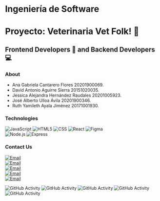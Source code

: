 # Ingeniería de Software
<h1> Proyecto: Veterinaria Vet Folk!   🚀</h1>

<h2>Frontend Developers 📱 and Backend Developers 💻</h2>

### About 
- Ana Gabriela Cantarero Flores 20201900069.
- David Antonio Aguirre Sierra 20151020035.
- Jessica Alejandra Hernández Raudales 20201005923.
- José Alberto Ulloa Ávila 20201900346.
- Ruth Yamileth Ayala Jiménez 20171001930.

### Technologies
  ![JavaScript](https://img.shields.io/badge/-JavaScript-333333?style=flat&logo=javascript)
  ![HTML5](https://img.shields.io/badge/-HTML5-333333?style=flat&logo=HTML5)
  ![CSS](https://img.shields.io/badge/-CSS-333333?style=flat&logo=CSS3&logoColor=1572B6)
  ![React](https://img.shields.io/badge/-React-333333?style=flat&logo=react)
  ![Figma](https://img.shields.io/badge/-Figma-333333?style=flat&logo=figma)
  <br/>
  ![Node.js](https://img.shields.io/badge/-Node.js-333333?style=flat&logo=node.js)
  ![Express](https://img.shields.io/badge/-Express-333333?style=flat&logo=NestJS)

### Contact Us
<a href="agcantarero@unah.hn"><img alt="Email" src="https://img.shields.io/badge/ail-agcantarero@unah.hn-blue?style=flat-square&logo=gmail"></a>  
<a href="davidaguirre@unah.hn"><img alt="Email" src="https://img.shields.io/badge/ail-davidaguirre@unah.hn-blue?style=flat-square&logo=Gmail"></a>  
<a href="jessica.raudales@unah.hn"><img alt="Email" src="https://img.shields.io/badge/ail-jessica.raudales@unah.hn-blue?style=flat-square&logo=Gmail"></a>  
<a href="jimeneruth81@gmail.com"><img alt="Email" src="https://img.shields.io/badge/ail-jimeneruth81@gmail.com-blue?style=flat-square&logo=Gmail"></a> 
<br/>
<a href="ackertaker69@gmail.com"><img alt="Email" src="https://img.shields.io/badge/ail-ackertaker69@gmail.com-blue?style=flat-square&logo=Gmail"></a> 

![GitHub Activity](https://github-readme-stats.vercel.app/api?username=anacantarero3&show_icons=true)
![GitHub Activity](https://github-readme-stats.vercel.app/api?username=daguirre7&show_icons=true)
![GitHub Activity](https://github-readme-stats.vercel.app/api?username=jessrau31&show_icons=true)
![GitHub Activity](https://github-readme-stats.vercel.app/api?username=ackerT&show_icons=true)
![GitHub Activity](https://github-readme-stats.vercel.app/api?username=RuthJimenez309&show_icons=true)

